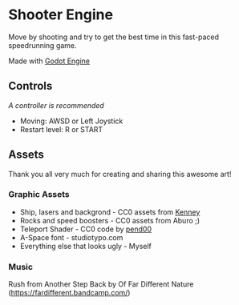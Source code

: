 # Shooter Engine

Move by shooting and try to get the best time in this fast-paced speedrunning game.

Made with [Godot Engine](https://godotengine.org/)

## Controls

*A controller is recommended*

+ Moving: AWSD or Left Joystick
+ Restart level: R or START

## Assets

Thank you all very much for creating and sharing this awesome art!

### Graphic Assets

+ Ship, lasers and backgrond - CC0 assets from [Kenney](https://kenney.nl/assets/space-shooter-redux)
+ Rocks and speed boosters - CC0 assets from Aburo ;)
+ Teleport Shader - CC0 code by [pend00](https://godotshaders.com/author/pend00/)
+ A-Space font - studiotypo.com
+ Everything else that looks ugly - Myself

### Music

Rush from Another Step Back by Of Far Different Nature (https://fardifferent.bandcamp.com/)
